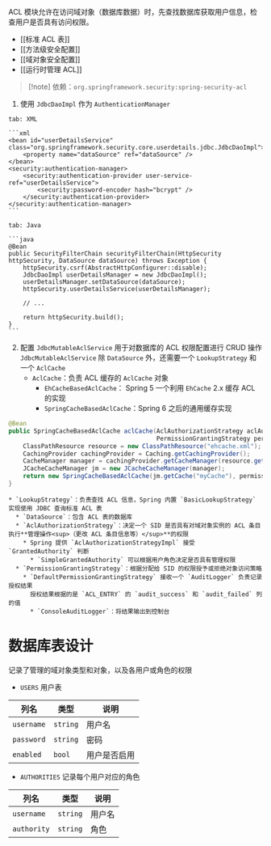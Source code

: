 ACL 模块允许在访问域对象（数据库数据）时，先查找数据库获取用户信息，检查用户是否具有访问权限。
- [[标准 ACL 表]]
- [[方法级安全配置]]
- [[域对象安全配置]]
- [[运行时管理 ACL]]

> [!note] 依赖：`org.springframework.security:spring-security-acl`

1. 使用 `JdbcDaoImpl` 作为 `AuthenticationManager`

````tabs
tab: XML

```xml
<bean id="userDetailsService" class="org.springframework.security.core.userdetails.jdbc.JdbcDaoImpl">
    <property name="dataSource" ref="dataSource" />
</bean>
<security:authentication-manager>
    <security:authentication-provider user-service-ref="userDetailsService">
        <security:password-encoder hash="bcrypt" />
    </security:authentication-provider>
</security:authentication-manager>
```

tab: Java

```java
@Bean
public SecurityFilterChain securityFilterChain(HttpSecurity httpSecurity, DataSource dataSource) throws Exception {
    httpSecurity.csrf(AbstractHttpConfigurer::disable);
    JdbcDaoImpl userDetailsManager = new JdbcDaoImpl();
    userDetailsManager.setDataSource(dataSource);
    httpSecurity.userDetailsService(userDetailsManager);
    
    // ...
    
    return httpSecurity.build();
}
```
````

2. 配置 `JdbcMutableAclService` 用于对数据库的 ACL 权限配置进行 CRUD 操作
    `JdbcMutableAclService` 除 `DataSource` 外，还需要一个 `LookupStrategy` 和一个 `AclCache`
    * `AclCache`：负责 ACL 缓存的 `AclCache` 对象
	    * `EhCacheBasedAclCache`： Spring 5 一个利用 `EhCache` 2.x 缓存 ACL 的实现
	    * `SpringCacheBasedAclCache`：Spring 6 之后的通用缓存实现

```java
@Bean
public SpringCacheBasedAclCache aclCache(AclAuthorizationStrategy aclAuthorizationStrategy,
                                         PermissionGrantingStrategy permissionGrantingStrategy) throws IOException {
    ClassPathResource resource = new ClassPathResource("ehcache.xml");
    CachingProvider cachingProvider = Caching.getCachingProvider();
    CacheManager manager = cachingProvider.getCacheManager(resource.getURI(), resource.getClassLoader());
    JCacheCacheManager jm = new JCacheCacheManager(manager);
    return new SpringCacheBasedAclCache(jm.getCache("myCache"), permissionGrantingStrategy, aclAuthorizationStrategy);
}
```
    
	* `LookupStrategy`：负责查找 ACL 信息，Spring 内置 `BasicLookupStrategy` 实现使用 JDBC 查询标准 ACL 表
      * `DataSource`：包含 ACL 表的数据库
      * `AclAuthorizationStrategy`：决定一个 SID 是否具有对域对象实例的 ACL 条目执行**管理操作<sup>（更改 ACL 条目信息等）</sup>**的权限
        * Spring 提供 `AclAuthorizationStrategyImpl` 接受 `GrantedAuthority` 判断
          * `SimpleGrantedAuthority` 可以根据用户角色决定是否具有管理权限
      * `PermissionGrantingStrategy`：根据分配给 SID 的权限授予或拒绝对象访问策略
        * `DefaultPermissionGrantingStrategy` 接收一个 `AuditLogger` 负责记录授权结果
          授权结果根据的是 `ACL_ENTRY` 的 `audit_success` 和 `audit_failed` 列的值
          * `ConsoleAuditLogger`：将结果输出到控制台

# 数据库表设计

记录了管理的域对象类型和对象，以及各用户或角色的权限

- `USERS` 用户表

| 列名         | 类型       | 说明     |
| ---------- | -------- | ------ |
| `username` | `string` | 用户名    |
| `password` | `string` | 密码     |
| `enabled`  | `bool`   | 用户是否启用 |

- `AUTHORITIES` 记录每个用户对应的角色

| 列名          | 类型       | 说明  |
| ----------- | -------- | --- |
| `username`  | `string` | 用户名 |
| `authority` | `string` | 角色  |

‍
